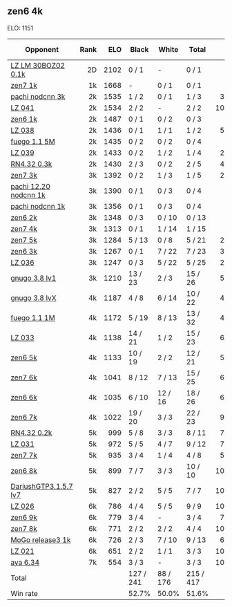 ## zen6 4k ##

ELO: 1151

Opponent | Rank | ELO | Black | White | Total | Win rate
---------|-----:|----:|-------|-------|-------|-------:
[LZ LM 30BOZ02 0.1k](LZ%20LM%2030BOZ02%200.1k.md) | 2D | 2102 | 0 / 1 | - | 0 / 1 | 0.0%
[zen7 1k](zen7%201k.md) | 1k | 1668 | - | 0 / 1 | 0 / 1 | 0.0%
[pachi nodcnn 3k](pachi%20nodcnn%203k.md) | 2k | 1535 | 1 / 2 | 0 / 1 | 1 / 3 | 33.3%
[LZ 041](LZ%20041.md) | 2k | 1534 | 2 / 2 | - | 2 / 2 | 100.0%
[zen6 1k](zen6%201k.md) | 2k | 1487 | 0 / 1 | 0 / 2 | 0 / 3 | 0.0%
[LZ 038](LZ%20038.md) | 2k | 1436 | 0 / 1 | 1 / 1 | 1 / 2 | 50.0%
[fuego 1.1 5M](fuego%201.1%205M.md) | 2k | 1435 | 0 / 2 | 0 / 2 | 0 / 4 | 0.0%
[LZ 039](LZ%20039.md) | 2k | 1433 | 0 / 2 | 1 / 2 | 1 / 4 | 25.0%
[RN4.32 0.3k](RN4.32%200.3k.md) | 2k | 1430 | 2 / 3 | 0 / 2 | 2 / 5 | 40.0%
[zen7 3k](zen7%203k.md) | 3k | 1392 | 0 / 2 | 1 / 3 | 1 / 5 | 20.0%
[pachi 12.20 nodcnn 1k](pachi%2012.20%20nodcnn%201k.md) | 3k | 1390 | 0 / 1 | 0 / 3 | 0 / 4 | 0.0%
[pachi nodcnn 1k](pachi%20nodcnn%201k.md) | 3k | 1356 | 0 / 1 | 0 / 3 | 0 / 4 | 0.0%
[zen6 2k](zen6%202k.md) | 3k | 1348 | 0 / 3 | 0 / 10 | 0 / 13 | 0.0%
[zen7 4k](zen7%204k.md) | 3k | 1313 | 0 / 1 | 1 / 14 | 1 / 15 | 6.7%
[zen7 5k](zen7%205k.md) | 3k | 1284 | 5 / 13 | 0 / 8 | 5 / 21 | 23.8%
[zen6 3k](zen6%203k.md) | 3k | 1267 | 0 / 1 | 7 / 22 | 7 / 23 | 30.4%
[LZ 036](LZ%20036.md) | 3k | 1247 | 0 / 3 | 5 / 22 | 5 / 25 | 20.0%
[gnugo 3.8 lv1](gnugo%203.8%20lv1.md) | 3k | 1210 | 13 / 23 | 2 / 3 | 15 / 26 | 57.7%
[gnugo 3.8 lvX](gnugo%203.8%20lvX.md) | 4k | 1187 | 4 / 8 | 6 / 14 | 10 / 22 | 45.5%
[fuego 1.1 1M](fuego%201.1%201M.md) | 4k | 1172 | 5 / 19 | 8 / 13 | 13 / 32 | 40.6%
[LZ 033](LZ%20033.md) | 4k | 1138 | 14 / 21 | 1 / 2 | 15 / 23 | 65.2%
[zen6 5k](zen6%205k.md) | 4k | 1133 | 10 / 19 | 2 / 2 | 12 / 21 | 57.1%
[zen7 6k](zen7%206k.md) | 4k | 1041 | 8 / 12 | 7 / 13 | 15 / 25 | 60.0%
[zen6 6k](zen6%206k.md) | 4k | 1035 | 6 / 10 | 12 / 16 | 18 / 26 | 69.2%
[zen6 7k](zen6%207k.md) | 4k | 1022 | 19 / 20 | 3 / 3 | 22 / 23 | 95.7%
[RN4.32 0.2k](RN4.32%200.2k.md) | 5k | 999 | 5 / 8 | 3 / 3 | 8 / 11 | 72.7%
[LZ 031](LZ%20031.md) | 5k | 972 | 5 / 5 | 4 / 7 | 9 / 12 | 75.0%
[zen7 7k](zen7%207k.md) | 5k | 935 | 3 / 4 | 1 / 4 | 4 / 8 | 50.0%
[zen6 8k](zen6%208k.md) | 5k | 899 | 7 / 7 | 3 / 3 | 10 / 10 | 100.0%
[DariushGTP3.1.5.7 lv7](DariushGTP3.1.5.7%20lv7.md) | 5k | 827 | 2 / 2 | 5 / 5 | 7 / 7 | 100.0%
[LZ 026](LZ%20026.md) | 6k | 786 | 4 / 4 | 5 / 5 | 9 / 9 | 100.0%
[zen6 9k](zen6%209k.md) | 6k | 779 | 3 / 4 | - | 3 / 4 | 75.0%
[zen7 8k](zen7%208k.md) | 6k | 771 | 2 / 2 | 2 / 2 | 4 / 4 | 100.0%
[MoGo release3 1k](MoGo%20release3%201k.md) | 6k | 726 | 2 / 3 | 7 / 10 | 9 / 13 | 69.2%
[LZ 021](LZ%20021.md) | 6k | 651 | 2 / 2 | 1 / 1 | 3 / 3 | 100.0%
[aya 6.34](aya%206.34.md) | 7k | 554 | 3 / 3 | - | 3 / 3 | 100.0%
Total | | | 127 / 241 | 88 / 176 | 215 / 417 | 
Win rate| | | 52.7% | 50.0% | 51.6% | 
